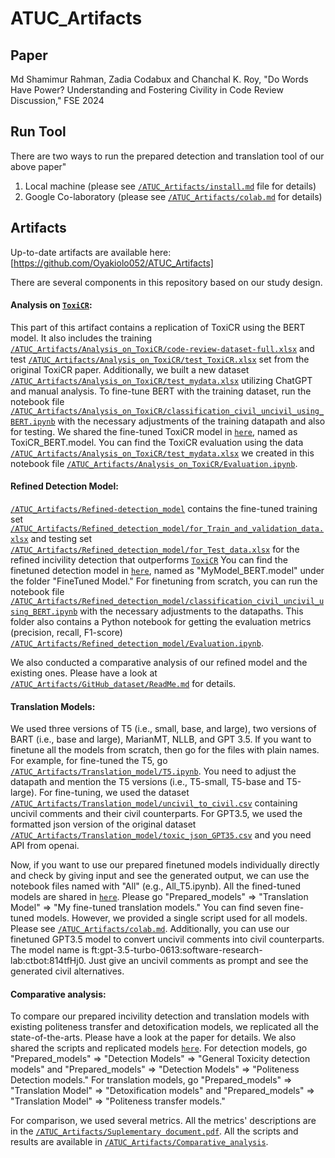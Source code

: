 # ATUC_Artifacts

## Paper
Md Shamimur Rahman, Zadia Codabux and Chanchal K. Roy, "Do Words Have Power? Understanding and Fostering Civility in Code Review Discussion," FSE 2024

## Run Tool
There are two ways to run the prepared detection and translation tool of our above paper"
1. Local machine (please see [`/ATUC_Artifacts/install.md`](https://github.com/Oyakiolo052/ATUC_Artifacts/blob/main/install.md) file for details)
2. Google Co-laboratory (please see [`/ATUC_Artifacts/colab.md`](https://github.com/Oyakiolo052/ATUC_Artifacts/blob/main/colab.md) for details)

## Artifacts 
Up-to-date artifacts are available here: [https://github.com/Oyakiolo052/ATUC_Artifacts] 

There are several components in this repository based on our study design.

#### Analysis on [`ToxiCR`](https://dl.acm.org/doi/10.1145/3583562):
This part of this artifact contains a replication of ToxiCR using the BERT model. It also includes the training [`/ATUC_Artifacts/Analysis_on_ToxiCR/code-review-dataset-full.xlsx`](https://github.com/Oyakiolo052/ATUC_Artifacts/blob/main/Analysis_on_ToxiCR/code-review-dataset-full.xlsx) and test [`/ATUC_Artifacts/Analysis_on_ToxiCR/test_ToxiCR.xlsx`](https://github.com/Oyakiolo052/ATUC_Artifacts/blob/main/Analysis_on_ToxiCR/test_ToxiCR.xlsx) set from the original ToxiCR paper. Additionally, we built a new dataset [`/ATUC_Artifacts/Analysis_on_ToxiCR/test_mydata.xlsx`](https://github.com/Oyakiolo052/ATUC_Artifacts/Analysis_on_ToxiCR/test_mydata.xlsx) utilizing ChatGPT and manual analysis. To fine-tune BERT with the training dataset, run the notebook file [`/ATUC_Artifacts/Analysis_on_ToxiCR/classification_civil_uncivil_using_BERT.ipynb`](https://github.com/Oyakiolo052/ATUC_Artifacts/blob/main/Analysis_on_ToxiCR/classification_civil_uncivil_using_BERT.ipynb) with the necessary adjustments of the training datapath and also for testing. We shared the fine-tuned ToxiCR model in [`here`](https://doi.org/10.5281/zenodo.10775868), named as ToxiCR_BERT.model. You can find the ToxiCR evaluation using the data [`/ATUC_Artifacts/Analysis_on_ToxiCR/test_mydata.xlsx`](https://github.com/Oyakiolo052/ATUC_Artifacts/blob/main/Analysis_on_ToxiCR/test_mydata.xlsx) we created in this notebook file [`/ATUC_Artifacts/Analysis_on_ToxiCR/Evaluation.ipynb`](https://github.com/Oyakiolo052/ATUC_Artifacts/blob/main/Analysis_on_ToxiCR/Evaluation.ipynb).      

#### Refined Detection Model:
[`/ATUC_Artifacts/Refined-detection_model`](https://github.com/Oyakiolo052/ATUC_Artifacts/tree/main/Refined_detection_model) contains the fine-tuned training set [`/ATUC_Artifacts/Refined_detection_model/for_Train_and_validation_data.xlsx`](https://github.com/Oyakiolo052/ATUC_Artifacts/blob/main/Refined_detection_model/for_Train_and_validation_data.xlsx) and testing set [`/ATUC_Artifacts/Refined_detection_model/for_Test_data.xlsx`](https://github.com/Oyakiolo052/ATUC_Artifacts/blob/main/Refined_detection_model/for_Test_data.xlsx) for the refined incivility detection that outperforms [`ToxiCR`](https://dl.acm.org/doi/10.1145/3583562) You can find the finetuned detection model in [`here`](https://doi.org/10.5281/zenodo.10775868), named as "MyModel_BERT.model" under the folder "FineTuned Model." For finetuning from scratch, you can run the notebook file [`/ATUC_Artifacts/Refined_detection_model/classification_civil_uncivil_using_BERT.ipynb`](https://github.com/Oyakiolo052/ATUC_Artifacts/blob/main/Refined_detection_model/classification_civil_uncivil_using_BERT.ipynb) with the necessary adjustments to the datapaths. This folder also contains a Python notebook for getting the evaluation metrics (precision, recall, F1-score) [`/ATUC_Artifacts/Refined_detection_model/Evaluation.ipynb`](https://github.com/Oyakiolo052/ATUC_Artifacts/blob/main/Refined_detection_model/Evaluation.ipynb).   

We also conducted a comparative analysis of our refined model and the existing ones. Please have a look at [`/ATUC_Artifacts/GitHub_dataset/ReadMe.md`](https://github.com/Oyakiolo052/ATUC_Artifacts/blob/main/GitHub_dataset/ReadMe.md) for details.

#### Translation Models:
We used three versions of T5 (i.e., small, base, and large), two versions of BART (i.e., base and large), MarianMT, NLLB, and GPT 3.5. If you want to finetune all the models from scratch, then go for the files with plain names. For example, for fine-tuned the T5, go [`/ATUC_Artifacts/Translation_model/T5.ipynb`](https://github.com/Oyakiolo052/ATUC_Artifacts/blob/main/Translation_model/T5.ipynb). You need to adjust the datapath and mention the T5 versions (i.e., T5-small, T5-base and T5-large). For fine-tuning, we used the dataset [`/ATUC_Artifacts/Translation_model/uncivil_to_civil.csv`](https://github.com/Oyakiolo052/ATUC_Artifacts/blob/main/Translation_model/uncivil_to_civil.csv) containing uncivil comments and their civil counterparts. For GPT3.5, we used the formatted json version of the original dataset [`/ATUC_Artifacts/Translation_model/toxic_json_GPT35.csv`](https://github.com/Oyakiolo052/ATUC_Artifacts/blob/main/Translation_model/toxic_json_GPT35.csv) and you need API from openai.   

Now, if you want to use our prepared finetuned models individually directly and check by giving input and see the generated output, we can use the notebook files named with "All" (e.g., All_T5.ipynb). All the fined-tuned models are shared in [`here`](https://doi.org/10.5281/zenodo.10775868). Please go "Prepared_models" => "Translation Model" => "My fine-tuned translation models." You can find seven fine-tuned models. However, we provided a single script used for all models. Please see  [`/ATUC_Artifacts/colab.md`](https://github.com/Oyakiolo052/ATUC_Artifacts/blob/main/colab.md). Additionally, you can use our finetuned GPT3.5 model to convert uncivil comments into civil counterparts. The model name is ft:gpt-3.5-turbo-0613:software-research-lab:ctbot:814tfHj0. Just give an uncivil comments as prompt and see the generated civil alternatives.   

#### Comparative analysis:
To compare our prepared incivility detection and translation models with existing politeness transfer and detoxification models, we replicated all the state-of-the-arts. Please have a look at the paper for details. We also shared the scripts and replicated models [`here`](https://doi.org/10.5281/zenodo.10775868). For detection models, go "Prepared_models" => "Detection Models" => "General Toxicity detection models" and "Prepared_models" => "Detection Models" => "Politeness Detection models." For translation models, go "Prepared_models" => "Translation Model" => "Detoxification models" and "Prepared_models" => "Translation Model" => "Politeness transfer models." 

For comparison, we used several metrics. All the metrics' descriptions are in the [`/ATUC_Artifacts/Suplementary document.pdf`](https://github.com/Oyakiolo052/ATUC_Artifacts/blob/main/Suplementary%20document.pdf). All the scripts and results are available in [`/ATUC_Artifacts/Comparative_analysis`](https://github.com/Oyakiolo052/ATUC_Artifacts/tree/main/Comparative_analysis). 







